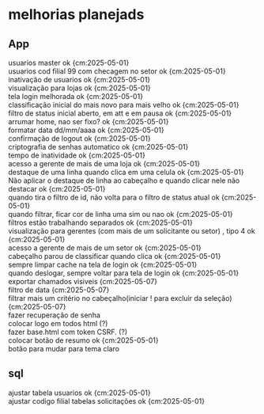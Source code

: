 # melhorias planejads

## App  

usuarios master ok  {cm:2025-05-01}  
usuarios cod filial 99 com checagem no setor ok  {cm:2025-05-01}  
inativação de usuarios ok  {cm:2025-05-01}  
visualização para lojas ok  {cm:2025-05-01}  
tela login melhorada ok  {cm:2025-05-01}  
classificação inicial do mais novo para mais velho ok  {cm:2025-05-01}  
filtro de status inicial aberto, em att e em pausa ok  {cm:2025-05-01}  
arrumar home, nao ser fixo? ok  {cm:2025-05-01}  
formatar data dd/mm/aaaa ok  {cm:2025-05-01}  
confirmação de logout ok  {cm:2025-05-01}  
criptografia de senhas automatico ok  {cm:2025-05-01}  
tempo de inatividade ok  {cm:2025-05-01}  
acesso a gerente de mais de uma loja ok  {cm:2025-05-01}  
destaque de uma linha quando clica em uma celula ok  {cm:2025-05-01}  
Não aplicar o destaque de linha ao cabeçalho e quando clicar nele não destacar ok  {cm:2025-05-01}  
quando tira o filtro de id, não volta para o filtro de status atual ok  {cm:2025-05-01}  
quando filtrar, ficar cor de linha uma sim ou nao ok  {cm:2025-05-01}  
filtros estão trabalhando separados ok  {cm:2025-05-01}  
visualização para gerentes (com mais de um solicitante ou setor) , tipo 4 ok  {cm:2025-05-01}  
acesso a gerente de mais de um setor ok  {cm:2025-05-01}  
cabeçalho parou de classificar quando clica ok  {cm:2025-05-01}  
sempre limpar cache na tela de login ok  {cm:2025-05-01}  
quando deslogar, sempre voltar para tela de login ok {cm:2025-05-01}  
exportar chamados visiveis {cm:2025-05-07}  
filtro de data {cm:2025-05-07}  
filtrar mais um critério no cabeçalho(iniciar ! para excluir da seleção){cm:2025-05-07}  
fazer recuperação de senha  
colocar logo em todos html        (?)  
fazer base.html com token CSRF.   (?)  
colocar botão de resumo ok  {cm:2025-05-01}  
botão para mudar para tema claro

## sql  

ajustar tabela usuarios ok  {cm:2025-05-01}  
ajustar codigo filial tabelas solicitações ok  {cm:2025-05-01}
